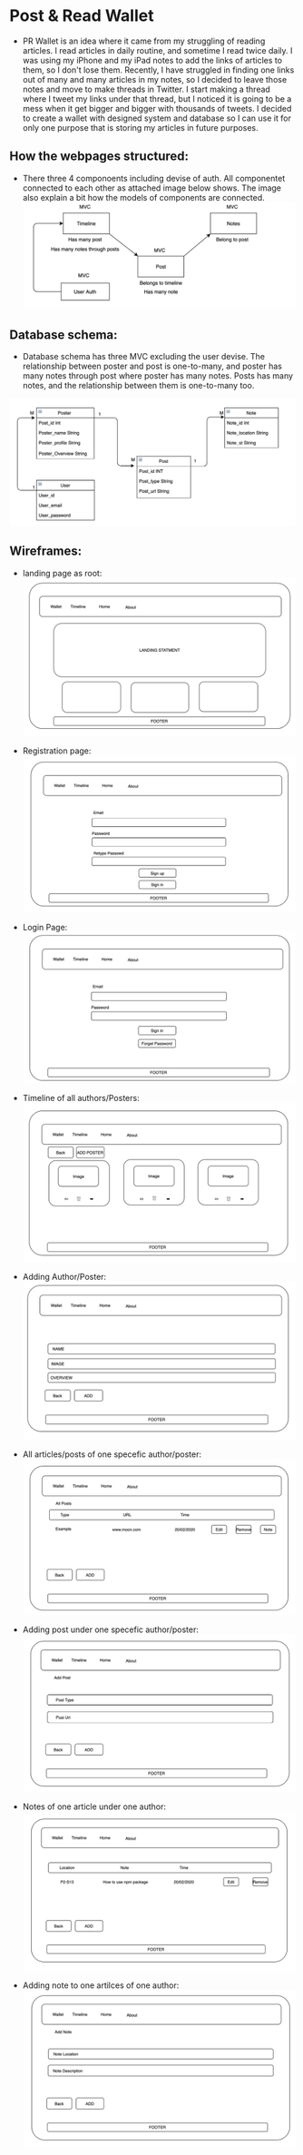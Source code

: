 # Post & Read Wallet

* PR Wallet is an idea where it came from my struggling of reading articles. I read articles in daily routine, and sometime I read twice daily. I was using my iPhone and my iPad notes to add the links of articles to them, so I don't lose them. Recently, I have struggled in finding one links out of many and many articles in my notes, so I decided to leave those notes and move to make threads in Twitter. I start making a thread where I tweet my links under that thread, but I noticed it is going to be a mess when it get bigger and bigger with thousands of tweets. I decided to create a wallet with designed system and database so I can use it for only one purpose that is storing my articles in future purposes. 

## How the webpages structured:

* There three 4 componoents including devise of auth. All componentet connected to each other as attached image below shows. The image also explain a bit how the models of components are connected.
![alt text](wallet_design/WebsiteStructure.png)

## Database schema:
* Database schema has three MVC excluding the user devise. The relationship between poster and post is one-to-many, and poster has many notes through post where poster has many notes. Posts has many notes, and the relationship between them is one-to-many too.

![alt text](wallet_design/DBSchma.png)

## Wireframes:

* landing page as root:
![alt text](wallet_design/1.png)

* Registration page:
![alt text](wallet_design/2.png)

* Login Page:
![alt text](wallet_design/3.png)

* Timeline of all authors/Posters:
![alt text](wallet_design/4.png)

* Adding Author/Poster:
![alt text](wallet_design/5.png)

* All articles/posts of one specefic author/poster:
![alt text](wallet_design/allposts.png)

* Adding post under one specefic author/poster:
![alt text](wallet_design/6.png)

* Notes of one article under one author:
![alt text](wallet_design/7.png)

* Adding note to one artilces of one author:
![alt text](wallet_design/20.png)

